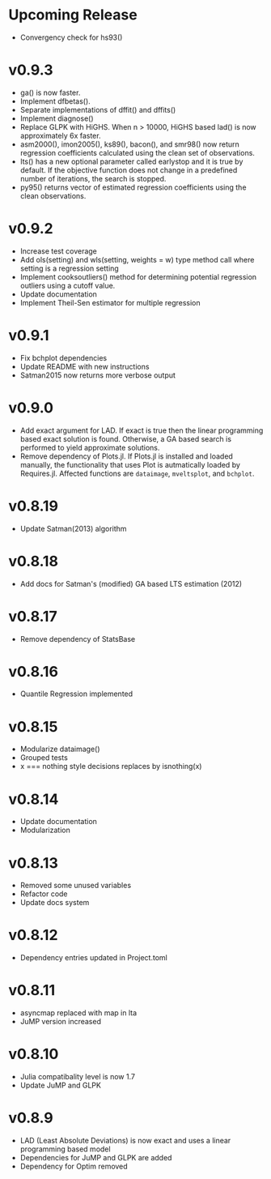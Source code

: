 # Upcoming Release 

- Convergency check for hs93()


# v0.9.3

- ga() is now faster.
- Implement dfbetas().
- Separate implementations of dffit() and dffits()
- Implement diagnose()
- Replace GLPK with HiGHS. When n > 10000, HiGHS based lad() is now approximately 6x faster.
- asm2000(), imon2005(), ks89(), bacon(), and smr98() now return regression coefficients calculated using the clean set of observations.
- lts() has a new optional parameter called earlystop and it is true by default. If the objective function does not change in a predefined number of iterations, the search is stopped.
- py95() returns vector of estimated regression coefficients using the clean observations.


# v0.9.2

- Increase test coverage 
- Add ols(setting) and wls(setting, weights = w) type method call where setting is a regression setting 
- Implement cooksoutliers() method for determining potential regression outliers using a cutoff value.
- Update documentation
- Implement Theil-Sen estimator for multiple regression


# v0.9.1

- Fix bchplot dependencies
- Update README with new instructions
- Satman2015 now returns more verbose output


# v0.9.0

- Add exact argument for LAD. If exact is true then the linear programming based exact solution is found. Otherwise, a GA based search is performed to yield approximate solutions. 
- Remove dependency of Plots.jl. If Plots.jl is installed and loaded manually, the functionality that uses Plot is autmatically loaded by Requires.jl. Affected functions are `dataimage`, `mveltsplot`, and `bchplot`.


# v0.8.19

- Update Satman(2013) algorithm


# v0.8.18 

- Add docs for Satman's (modified) GA based LTS estimation (2012)



# v0.8.17

- Remove dependency of StatsBase


# v0.8.16

- Quantile Regression implemented


# v0.8.15 

- Modularize dataimage()
- Grouped tests
- x === nothing style decisions replaces by isnothing(x)
  

# v0.8.14

- Update documentation
- Modularization  


# v0.8.13

- Removed some unused variables 
- Refactor code
- Update docs system
  
# v0.8.12

- Dependency entries updated in Project.toml
  

# v0.8.11

- asyncmap replaced with map in lta
- JuMP version increased
  

# v0.8.10

- Julia compatibality level is now 1.7
- Update JuMP and GLPK


# v0.8.9

- LAD (Least Absolute Deviations) is now exact and uses a linear programming based model
- Dependencies for JuMP and GLPK are added 
- Dependency for Optim removed

